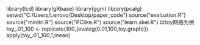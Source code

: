 library(lcd)
library(gRbase)
library(ggm)
library(pcalg)
setwd("C:/Users/Lenovo/Desktop/paper_code")
source("evaluation.R")
source("minitri.R")
source("PClike.R")
source("learn.skel.R")
以toy网络为例
toy_.01_100 <- replicate(100,{evalcg(0.01,100,toy.graph)})
apply(toy_.01_100,1,mean)
